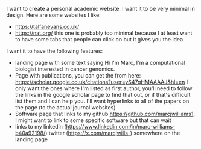 I want to create a personal academic website. I want it to be very minimal in design. Here are some websites I like:
- https://talfanevans.co.uk/
- https://nat.org/ this one is probably too minimal because I at least want to have some tabs that people can click on but it gives you the idea

I want it to have the following features:
- landing page with some text saying Hi I'm Marc, I'm a computational biologist interested in cancer genomics.
- Page with publications, you can get the from here: https://scholar.google.co.uk/citations?user=yS47gHMAAAAJ&hl=en I only want the ones where I'm listed as first author, you'll need to follow the links in the google scholar page to find that out, or if that's difficult list them and I can help you. I'll want hyperlinks to all of the papers on the page (to the actual journal websites)
- Software page that links to my github https://github.com/marcjwilliams1, I might want to link to some specific software but that can wait
- links to my linkedin (https://www.linkedin.com/in/marc-williams-b40a92198/) twitter (https://x.com/marcjwills_) somewhere on the landing page